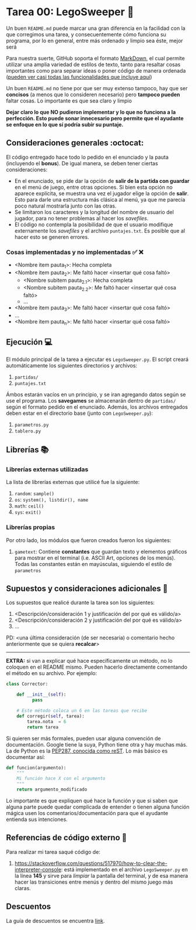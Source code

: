 # Tarea 00: LegoSweeper :school_satchel:


Un buen ```README.md``` puede marcar una gran diferencia en la facilidad con la que corregimos una tarea, y consecuentemente cómo funciona su programa, por lo en general, entre más ordenado y limpio sea éste, mejor será 

Para nuestra suerte, GitHub soporta el formato [MarkDown](https://es.wikipedia.org/wiki/Markdown), el cual permite utilizar una amplia variedad de estilos de texto, tanto para resaltar cosas importantes como para separar ideas o poner código de manera ordenada ([pueden ver casi todas las funcionalidades que incluye aquí](https://github.com/adam-p/markdown-here/wiki/Markdown-Cheatsheet))

Un buen ```README.md``` no tiene por que ser muy extenso tampoco, hay que ser **concisos** (a menos que lo consideren necesario) pero **tampoco pueden** faltar cosas. Lo importante es que sea claro y limpio 

**Dejar claro lo que NO pudieron implementar y lo que no funciona a la perfección. Esto puede sonar innecesario pero permite que el ayudante se enfoque en lo que sí podría subir su puntaje.**

## Consideraciones generales :octocat:

El código entregado hace todo lo pedido en el enunciado y la pauta (incluyendo el **bonus**). De igual manera, se deben tener ciertas consideraciones:
* En el enunciado, se pide dar la opción de **salir de la partida con guardar** en el menú de juego, entre otras opciones. Si bien esta opción no aparece explícita, se muestra una vez el jugador elige la opción de **salir**. Esto para darle una estructura más clásica al menú, ya que me parecía poco natural mostrarla junto con las otras.
* Se limitaron los caracteres y la longitud del nombre de usuario del jugador, para no tener problemas al hacer los *savefiles*.
* El código no contempla la posibilidad de que el usuario modifique externamente los *savefiles* y el archivo ```puntajes.txt```. Es posible que al hacer esto se generen errores.

### Cosas implementadas y no implementadas :white_check_mark: :x:

* <Nombre item pauta<sub>1</sub>>: Hecha completa
* <Nombre item pauta<sub>2</sub>>: Me faltó hacer <insertar qué cosa faltó>
    * <Nombre subitem pauta<sub>2.1</sub>>: Hecha completa 
    * <Nombre subitem pauta<sub>2.2</sub>>: Me faltó hacer <insertar qué cosa faltó>
    * ...
* <Nombre item pauta<sub>3</sub>>: Me faltó hacer <insertar qué cosa faltó>
* ...
* <Nombre item pauta<sub>n</sub>>: Me faltó hacer <insertar qué cosa faltó>

## Ejecución :computer:
El módulo principal de la tarea a ejecutar es  ```LegoSweeper.py```. El script creará automáticamente los siguientes directorios y archivos:
1. ```partidas/```
2. ```puntajes.txt```

Ámbos estarán vacíos en un principio, y se iran agregando datos según se use el programa. Los **savegames** se almacenarán dentro de ```partidas/``` según el formato pedido en el enunciado. Además, los archivos entregados deben estar en el directorio base (junto con ```LegoSweeper.py```):
1. ```parametros.py```
2. ```tablero.py```

## Librerías :books:
### Librerías externas utilizadas
La lista de librerías externas que utilicé fue la siguiente:

1. ```random```: ```sample()```
2. ```os```: ```system(), listdir(), name``` 
3. ```math```: ```ceil()```
4. ```sys```: ```exit()```

### Librerías propias
Por otro lado, los módulos que fueron creados fueron los siguientes:

1. ```gametext```: Contiene **constantes** que guardan texto y elementos gráficos para mostrar en el terminal (i.e. ASCII Art, opciones de los menús). Todas las constantes están en mayúsculas, siguiendo el estilo de ```parametros```

## Supuestos y consideraciones adicionales :thinking:
Los supuestos que realicé durante la tarea son los siguientes:

1. <Descripción/consideración 1 y justificación del por qué es válido/a> 
2. <Descripción/consideración 2 y justificación del por qué es válido/a>
3. ...

PD: <una última consideración (de ser necesaria) o comentario hecho anteriormente que se quiera **recalcar**>


-------



**EXTRA:** si van a explicar qué hace específicamente un método, no lo coloquen en el README mismo. Pueden hacerlo directamente comentando el método en su archivo. Por ejemplo:

```python
class Corrector:

    def __init__(self):
          pass

    # Este método coloca un 6 en las tareas que recibe
    def corregir(self, tarea):
        tarea.nota  = 6
        return tarea
```

Si quieren ser más formales, pueden usar alguna convención de documentación. Google tiene la suya, Python tiene otra y hay muchas más. La de Python es la [PEP287, conocida como reST](https://www.python.org/dev/peps/pep-0287/). Lo más básico es documentar así:

```python
def funcion(argumento):
    """
    Mi función hace X con el argumento
    """
    return argumento_modificado
```
Lo importante es que expliquen qué hace la función y que si saben que alguna parte puede quedar complicada de entender o tienen alguna función mágica usen los comentarios/documentación para que el ayudante entienda sus intenciones.

## Referencias de código externo :book:

Para realizar mi tarea saqué código de:
1. https://stackoverflow.com/questions/517970/how-to-clear-the-interpreter-console: está implementado en el archivo ```LegoSweeper.py``` en la línea **145** y sirve para *limpiar* la pantalla del terminal, y de esa manera hacer las transiciones entre menús y dentro del mismo juego más claras.



## Descuentos
La guía de descuentos se encuentra [link](https://github.com/IIC2233/syllabus/blob/master/Tareas/Descuentos.md).
